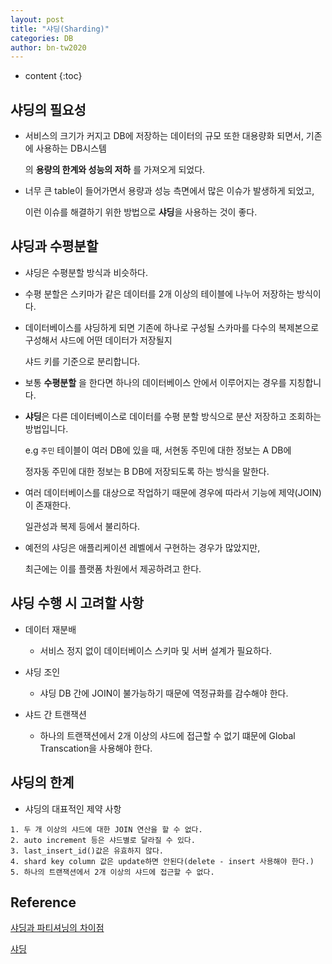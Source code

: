 ```yaml
---
layout: post
title: "샤딩(Sharding)"
categories: DB
author: bn-tw2020
---
```

* content
{:toc}


## 샤딩의 필요성

* 서비스의 크기가 커지고 DB에 저장하는 데이터의 규모 또한 대용량화 되면서, 기존에 사용하는 DB시스템

  의 **용량의 한계와 성능의 저하** 를 가져오게 되었다.

* 너무 큰 table이 들어가면서 용량과 성능 측면에서 많은 이슈가 발생하게 되었고, 

  이런 이슈를 해결하기 위한 방법으로 **샤딩**을 사용하는 것이 좋다.





## 샤딩과 수평분할

* 샤딩은 수평분할 방식과 비슷하다.

* 수평 분할은 스키마가 같은 데이터를 2개 이상의 테이블에 나누어 저장하는 방식이다.

* 데이터베이스를 샤딩하게 되면 기존에 하나로 구성될 스카마를 다수의 복제본으로 구성해서 샤드에 어떤 데이터가 저장될지

  샤드 키를 기준으로 분리합니다.

* 보통 **수평분할** 을 한다면 하나의 데이터베이스 안에서 이루어지는 경우를 지칭합니다.

* **샤딩**은 다른 데이터베이스로 데이터를 수평 분할 방식으로 분산 저장하고 조회하는 방법입니다.

  e.g `주민` 테이블이 여러 DB에 있을 때, 서현동 주민에 대한 정보는 A DB에 
  
  정자동 주민에 대한 정보는 B DB에 저장되도록 하는 방식을 말한다.

* 여러 데이터베이스를 대상으로 작업하기 때문에 경우에 따라서 기능에 제약(JOIN)이 존재한다.

  일관성과 복제 등에서 불리하다.

* 예전의 샤딩은 애플리케이션 레벨에서 구현하는 경우가 많았지만,

  최근에는 이를 플랫폼 차원에서 제공하려고 한다.


## 샤딩 수행 시 고려할 사항

* 데이터 재분배

  * 서비스 정지 없이 데이터베이스 스키마 및 서버 설계가 필요하다.

* 샤딩 조인

  *  샤딩 DB 간에 JOIN이 불가능하기 때문에 역정규화를 감수해야 한다.

* 샤드 간 트랜잭션

  * 하나의 트랜잭션에서 2개 이상의 샤드에 접근할 수 없기 떄문에 Global Transcation을 사용해야 한다.


## 샤딩의 한계

* 샤딩의 대표적인 제약 사항

```
1. 두 개 이상의 샤드에 대한 JOIN 연산을 할 수 없다.
2. auto increment 등은 샤드별로 달라질 수 있다.
3. last_insert_id()값은 유효하지 않다.
4. shard key column 값은 update하면 안된다(delete - insert 사용해야 한다.)
5. 하나의 트랜잭션에서 2개 이상의 샤드에 접근할 수 없다.
```



## Reference 

[샤딩과 파티셔닝의 차이점](https://galid1.tistory.com/797)

[샤딩](https://d2.naver.com/helloworld/14822)
